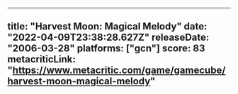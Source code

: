 
---
title: "Harvest Moon: Magical Melody"
date: "2022-04-09T23:38:28.627Z"
releaseDate: "2006-03-28"
platforms: ["gcn"]
score: 83
metacriticLink: "https://www.metacritic.com/game/gamecube/harvest-moon-magical-melody"
---
